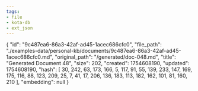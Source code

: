 ```yaml
---
tags:
- file
- kota-db
- ext_json
---
```

{
  "id": "9c487ea6-86a3-42af-ad45-1acec686cfc0",
  "file_path": "./examples-data/personal-kb/documents/9c487ea6-86a3-42af-ad45-1acec686cfc0.md",
  "original_path": "/generated/doc-048.md",
  "title": "Generated Document 48",
  "size": 202,
  "created": 1754608190,
  "updated": 1754608190,
  "hash": [
    30,
    242,
    63,
    173,
    166,
    5,
    117,
    91,
    55,
    139,
    233,
    147,
    169,
    175,
    116,
    88,
    123,
    209,
    25,
    7,
    41,
    17,
    206,
    136,
    183,
    113,
    182,
    162,
    101,
    81,
    160,
    210
  ],
  "embedding": null
}